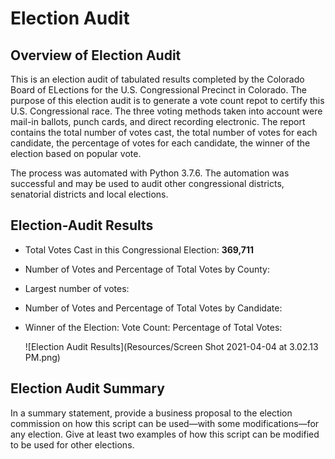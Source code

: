 # Election Audit

## Overview of Election Audit
This is an election audit of tabulated results completed by the Colorado Board of ELections for the U.S. Congressional Precinct in Colorado. The purpose of this election audit is to generate a vote count repot to certify this U.S. Congressional race. The three voting methods taken into account were mail-in ballots, punch cards, and direct recording electronic. The report contains the total number of votes cast, the total number of votes for each candidate, the percentage of votes for each candidate, the winner of the election based on popular vote. 

The process was automated with Python 3.7.6. The automation was successful and may be used to audit other congressional districts, senatorial districts and local elections.

## Election-Audit Results 
- Total Votes Cast in this Congressional Election: **369,711**
- Number of Votes and Percentage of Total Votes by County:
- Largest number of votes:
- Number of Votes and Percentage of Total Votes by Candidate:
- Winner of the Election:  Vote Count:  Percentage of Total Votes: 
  
  ![Election Audit Results](Resources/Screen Shot 2021-04-04 at 3.02.13 PM.png)

## Election Audit Summary
In a summary statement, provide a business proposal to the election commission on how this script can be used—with some modifications—for any election. Give at least two examples of how this script can be modified to be used for other elections.
